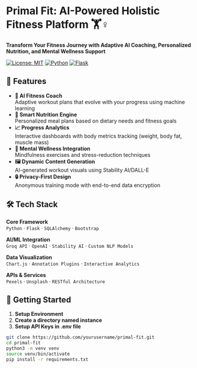 # Primal Fit: AI-Powered Holistic Fitness Platform 🏋️♀️

**Transform Your Fitness Journey with Adaptive AI Coaching, Personalized Nutrition, and Mental Wellness Support**

[![License: MIT](https://img.shields.io/badge/License-MIT-yellow.svg)](https://opensource.org/licenses/MIT)
[![Python](https://img.shields.io/badge/Python-3.11%2B-blue.svg)](https://python.org)
[![Flask](https://img.shields.io/badge/Flask-2.3%2B-lightgrey.svg)](https://flask.palletsprojects.com/)

## 🌟 Features

- **🤖 AI Fitness Coach**  
  Adaptive workout plans that evolve with your progress using machine learning
- **🍏 Smart Nutrition Engine**  
  Personalized meal plans based on dietary needs and fitness goals
- **📈 Progress Analytics**  
  Interactive dashboards with body metrics tracking (weight, body fat, muscle mass)
- **🧠 Mental Wellness Integration**  
  Mindfulness exercises and stress-reduction techniques
- **🖼️ Dynamic Content Generation**  
  AI-generated workout visuals using Stability AI/DALL-E
- **🔒 Privacy-First Design**  
  Anonymous training mode with end-to-end data encryption

## 🛠️ Tech Stack

**Core Framework**  
`Python` · `Flask` · `SQLAlchemy` · `Bootstrap`

**AI/ML Integration**  
`Groq API` · `OpenAI` · `Stability AI` · `Custom NLP Models`

**Data Visualization**  
`Chart.js` · `Annotation Plugins` · `Interactive Analytics`

**APIs & Services**  
`Pexels` · `Unsplash` · `RESTful Architecture`

## 🚀 Getting Started

1. **Setup Environment**
2. **Create a directory named instance**
3. **Setup API Keys in .env file**
```bash
git clone https://github.com/yourusername/primal-fit.git
cd primal-fit
python3 -m venv venv
source venv/bin/activate
pip install -r requirements.txt
